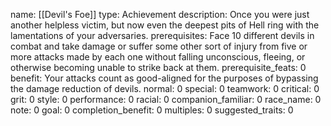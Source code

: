 name: [[Devil's Foe]]
type: Achievement
description: Once you were just another helpless victim, but now even the deepest pits of Hell ring with the lamentations of your adversaries.
prerequisites: Face 10 different devils in combat and take damage or suffer some other sort of injury from five or more attacks made by each one without falling unconscious, fleeing, or otherwise becoming unable to strike back at them.
prerequisite_feats: 0
benefit: Your attacks count as good-aligned for the purposes of bypassing the damage reduction of devils.
normal: 0
special: 0
teamwork: 0
critical: 0
grit: 0
style: 0
performance: 0
racial: 0
companion_familiar: 0
race_name: 0
note: 0
goal: 0
completion_benefit: 0
multiples: 0
suggested_traits: 0
